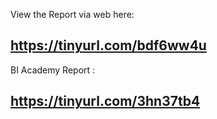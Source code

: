 View the Report via web here: 

https://tinyurl.com/bdf6ww4u
---------------------

BI Academy Report :

https://tinyurl.com/3hn37tb4
--------------------------------
